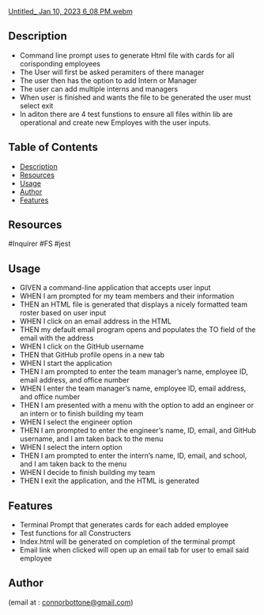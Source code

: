 
[Untitled_ Jan 10, 2023 6_08 PM.webm](https://user-images.githubusercontent.com/42557300/211682868-fbe0a8f2-a12d-4565-97b7-cea0a8daa3be.webm)

## Description
- Command line prompt uses to generate Html file with cards for all corisponding employees
- The User will first be asked peramiters of there manager
- The user then has the option to add Intern or Manager 
- The user can add multiple interns and managers 
- When user is finished and wants the file to be generated the user must select exit
- In aditon there are 4 test funstions to ensure all files within lib are operational and create new Employes with the user inputs.  

  
 
 
 
 
 
## Table of Contents
 
 
 
- [Description](#description)
- [Resources](#resources)
- [Usage](#usage)
- [Author](#author)
- [Features](#features)
 
 
 ## Resources
#Inquirer
#FS
#jest
 
 
## Usage
- GIVEN a command-line application that accepts user input
- WHEN I am prompted for my team members and their information
- THEN an HTML file is generated that displays a nicely formatted team roster based on user input
- WHEN I click on an email address in the HTML
- THEN my default email program opens and populates the TO field of the email with the address
- WHEN I click on the GitHub username
- THEN that GitHub profile opens in a new tab
- WHEN I start the application
- THEN I am prompted to enter the team manager’s name, employee ID, email address, and office number
- WHEN I enter the team manager’s name, employee ID, email address, and office number
- THEN I am presented with a menu with the option to add an engineer or an intern or to finish building my team
- WHEN I select the engineer option
- THEN I am prompted to enter the engineer’s name, ID, email, and GitHub username, and I am taken back to the menu
- WHEN I select the intern option
- THEN I am prompted to enter the intern’s name, ID, email, and school, and I am taken back to the menu
- WHEN I decide to finish building my team
- THEN I exit the application, and the HTML is generated

 
 
 
 
 
## Features
 - Terminal Prompt that generates cards for each added employee
 - Test functions for all Constructers
 - Index.html will be generated on completion of the terminal prompt
 - Email link when clicked will open up an email tab for user to email said employee
 
 
## Author
(email at : connorbottone@gmail.com)
